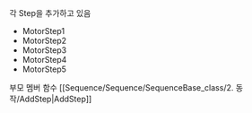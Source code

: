각 Step을 추가하고 있음
- MotorStep1
- MotorStep2
- MotorStep3
- MotorStep4
- MotorStep5

부모 멤버 함수
[[Sequence/Sequence/SequenceBase_class/2. 동작/AddStep|AddStep]]

